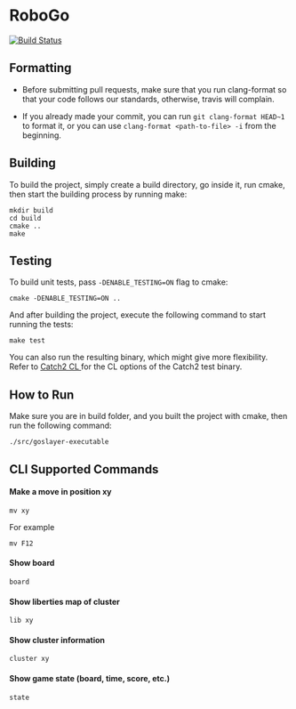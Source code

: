 # RoboGo

[![Build Status](https://travis-ci.com/Kareem-Emad/RoboGo.svg?token=ensmVBcwHV9ec6ob8Yqq&branch=master)](https://travis-ci.com/Kareem-Emad/RoboGo)

## Formatting

- Before submitting pull requests, make sure that you run clang-format so that
your code follows our standards, otherwise, travis will complain.

- If you already made your commit, you can run `git clang-format HEAD~1` to
format it, or you can use `clang-format <path-to-file> -i` from the beginning.

## Building

To build the project, simply create a build directory, go inside it, run cmake,
then start the building process by running make:

```shell
mkdir build
cd build
cmake ..
make
```

## Testing

To build unit tests, pass `-DENABLE_TESTING=ON` flag to cmake:

```shell
cmake -DENABLE_TESTING=ON ..
```

And after building the project, execute the following command to start running the tests:

```shell
make test
```

You can also run the resulting binary, which might give more flexibility.
Refer to
[Catch2 CL ](https://github.com/catchorg/Catch2/blob/master/docs/command-line.md)
for the CL options of the Catch2 test binary.

## How to Run

Make sure you are in build folder, and you built the project with cmake, then run the following command:

```shell
./src/goslayer-executable
```

## CLI Supported Commands

#### Make a move in position xy

```shell
mv xy
```

For example

```shell
mv F12
```

#### Show board

```shell
board
```

#### Show liberties map of cluster

```shell
lib xy
```

#### Show cluster information

```shell
cluster xy
```

#### Show game state (board, time, score, etc.)

```shell
state
```
